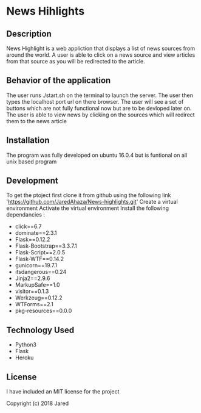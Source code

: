 # News Hihlights

## Description

News Highlight is a web appliction that displays a list of news sources from around the world. A user is able to click on a news source and view articles from that source as you will be redirected to the article.

## Behavior of the application

The user runs ./start.sh on the terminal to launch the server. 
The user then types the localhost port url on there browser. 
The user will see a set of buttons which are not fully functional now but are to be devloped later on.
The user is able to view news by clicking on the sources which will redirect them to the news article

## Installation
The program was fully developed on ubuntu 16.0.4 but is funtional on all unix based program

## Development

To get the ptoject first clone it from github using the following link 'https://github.com/JaredAhaza/News-highlights.git'
Create a virtual environment
Activate the virtual environment
Install the following dependancies :
+ click==6.7
+ dominate==2.3.1
+ Flask==0.12.2
+ Flask-Bootstrap==3.3.7.1
+ Flask-Script==2.0.5
+ Flask-WTF==0.14.2
+ gunicorn==19.7.1
+ itsdangerous==0.24
+ Jinja2==2.9.6
+ MarkupSafe==1.0
+ visitor==0.1.3
+ Werkzeug==0.12.2
+ WTForms==2.1
+ pkg-resources==0.0.0

## Technology Used

+ Python3
+ Flask
+ Heroku

## License
 I have included an MIT license for the project

 Copyright (c) 2018 Jared